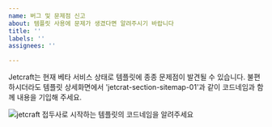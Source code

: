 ```yaml
---
name: 버그 및 문제점 신고
about: 템플릿 사용에 문제가 생겼다면 알려주시기 바랍니다
title: ''
labels: ''
assignees: ''

---
```


Jetcraft는 현재 베타 서비스 상태로 템플릿에 종종 문제점이 발견될 수 있습니다. 불편하시더라도 템플릿 상세화면에서 'jetcrat-section-sitemap-01'과 같이 코드네임과 함께 내용을 기입해 주세요.

![jetcraft 접두사로 시작하는 템플릿의 코드네임을 알려주세요](https://jetcraft.io/wp-content/uploads/2024/11/img-for-issues.png)
